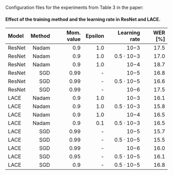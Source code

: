 Configuration files for the experiments from Table 3 in the paper:

#### Effect of the training method and the learning rate in ResNet and LACE.

| Model | Method | Mom. value | Epsilon | Learning rate | WER [%] |
| :----------- | ----------: | ----------: | ----------: | ----------: | ----------: |
| ResNet | Nadam | 0.9 | 1.0 | 10−3 | 17.5 |
| ResNet | Nadam | 0.9 | 1.0 | 0.5 · 10−3 | 17.0 |
| ResNet | Nadam | 0.9 | 1.0 | 10−4 | 18.7 |
| ResNet | SGD | 0.99 | - | 10−5 | 16.8 |
| ResNet | SGD | 0.99 | - | 0.5 · 10−5 | 16.6 |
| ResNet | SGD | 0.99 | - | 10−6 | 17.5 |
| LACE | Nadam | 0.9 | 1.0 | 10−3 | 16.1 |
| LACE | Nadam | 0.9 | 1.0 | 0.5 · 10−3 | 15.8 |
| LACE | Nadam | 0.9 | 1.0 | 10−4 | 16.5 |
| LACE | Nadam | 0.9 | 0.1 | 0.5 · 10−3 | 16.5 |
| LACE | SGD | 0.99 | - | 10−5 | 15.7 |
| LACE | SGD | 0.99 | - | 0.5 · 10−5 | 15.5 |
| LACE | SGD | 0.99 | - | 10−6 | 16.0 |
| LACE | SGD | 0.95 | - | 0.5 · 10−5 | 16.1 |
| LACE | SGD | 0.9 | - | 0.5 · 10−5 | 16.8 |

